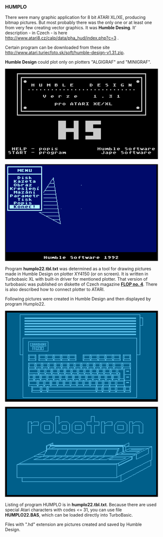 ### HUMPLO

There were many graphic application for 8 bit ATARI XL/XE, producing bitmap pictures. But most probably there was the only one or at least one from very few creating vector graphics. It was **Humble Desing**. It' description - in Czech - is here <http://www.atari8.cz/calp/data/pha_hud/index.php?c=3> . 

Certain program can be downloaded from these site <http://www.atari.turiecfoto.sk/soft/humble-design-v1.31.zip>. 

**Humble Design** could plot only on plotters "ALGIGRAF" and "MINIGRAF". 

![HUMBLE DESIGN](HumbleDesign.png)

![HUMBLE DESIGN](HumbleDesignDrawing.png)

Program **humplo22.tbl.txt** was determined as a tool for drawing pictures made in Humble Design on plotter XY4150 (or on screen).
It is written in Turbobasic XL with built-in driver for mentioned plotter. That version of turbobasic was published on diskette of Czech magazine **[FLOP no. 4](http://flop.atariportal.cz/archives/Flop_PR.zip)**. There is also described how to connect plotter to ATARI.

Following pictures were created in Humble Design and then displayed by program Humplo22.

![HUMBLE DESIGN](amiga.png)

![HUMBLE DESIGN](robotron.png)

Listing of program HUMPLO is in **humplo22.tbl.txt**. Because there are used special Atari characters with codes <= 31, you can use file **HUMPLO22.BAS**, which can be loaded directly into TurboBasic. 

Files with ".hd" extension are pictures created and saved by Humble Design.

